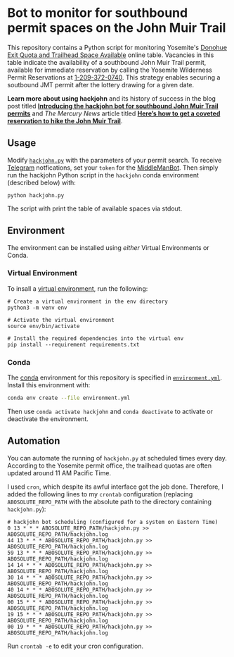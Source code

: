 # Bot to monitor for southbound permit spaces on the John Muir Trail

This repository contains a Python script for monitoring Yosemite's [Donohue Exit Quota and Trailhead Space Available](https://www.nps.gov/yose/planyourvisit/fulltrailheads.htm) online table.
Vacancies in this table indicate the availability of a southbound John Muir Trail permit,
available for immediate reservation by calling the Yosemite Wilderness Permit Reservations at [1-209-372-0740](tel:1-209-372-0740).
This strategy enables securing a soutbound JMT permit after the lottery drawing for a given date.

**Learn more about using hackjohn** and its history of success in the blog post titled [**Introducing the hackjohn bot for southbound John Muir Trail permits**](https://busy.org/@dhimmel/introducing-the-hackjohn-bot-for-southbound-john-muir-trail-permits) and _The Mercury News_ article titled [**Here’s how to get a coveted reservation to hike the John Muir Trail**](https://www.mercurynews.com/2019/04/22/heres-how-to-get-a-reservation-to-hike-the-john-muir-trail/ "Written by Lisa M. Krieger on April 22, 2019").

## Usage

Modify [`hackjohn.py`](hackjohn.py) with the parameters of your permit search.
To receive [Telegram](https://telegram.org/) notfications, set your `token` for the [MiddleManBot](https://github.com/n1try/telegram-middleman-bot).
Then simply run the hackjohn Python script in the `hackjohn` conda environment (described below) with:

```
python hackjohn.py
```

The script with print the table of available spaces via stdout.

## Environment

The environment can be installed using _either_ Virtual Environments or Conda.

### Virtual Environment

To insall a [virtual environment](https://docs.python.org/3/tutorial/venv.html), run the following:

```
# Create a virtual environment in the env directory
python3 -m venv env

# Activate the virtual environment
source env/bin/activate

# Install the required dependencies into the virtual env
pip install --requirement requirements.txt
```

### Conda

The [conda](http://conda.pydata.org/docs/) environment for this repository is specified in [`environment.yml`](environment.yml).
Install this environment with:

```sh
conda env create --file environment.yml
```

Then use `conda activate hackjohn` and `conda deactivate` to activate or deactivate the environment.

## Automation

You can automate the running of `hackjohn.py` at scheduled times every day.
According to the Yosemite permit office, the trailhead quotas are often updated around 11 AM Pacific Time.

I used `cron`, which despite its awful interface got the job done.
Therefore, I added the following lines to my `crontab` configuration (replacing `ABOSOLUTE_REPO_PATH` with the absolute path to the directory containing `hackjohn.py`):

```
# hackjohn bot scheduling (configured for a system on Eastern Time)
0 13 * * * ABOSOLUTE_REPO_PATH/hackjohn.py >> ABOSOLUTE_REPO_PATH/hackjohn.log
44 13 * * * ABOSOLUTE_REPO_PATH/hackjohn.py >> ABOSOLUTE_REPO_PATH/hackjohn.log
59 13 * * * ABOSOLUTE_REPO_PATH/hackjohn.py >> ABOSOLUTE_REPO_PATH/hackjohn.log
14 14 * * * ABOSOLUTE_REPO_PATH/hackjohn.py >> ABOSOLUTE_REPO_PATH/hackjohn.log
30 14 * * * ABOSOLUTE_REPO_PATH/hackjohn.py >> ABOSOLUTE_REPO_PATH/hackjohn.log
40 14 * * * ABOSOLUTE_REPO_PATH/hackjohn.py >> ABOSOLUTE_REPO_PATH/hackjohn.log
00 15 * * * ABOSOLUTE_REPO_PATH/hackjohn.py >> ABOSOLUTE_REPO_PATH/hackjohn.log
19 15 * * * ABOSOLUTE_REPO_PATH/hackjohn.py >> ABOSOLUTE_REPO_PATH/hackjohn.log
00 19 * * * ABOSOLUTE_REPO_PATH/hackjohn.py >> ABOSOLUTE_REPO_PATH/hackjohn.log
```

Run `crontab -e` to edit your cron configuration.
